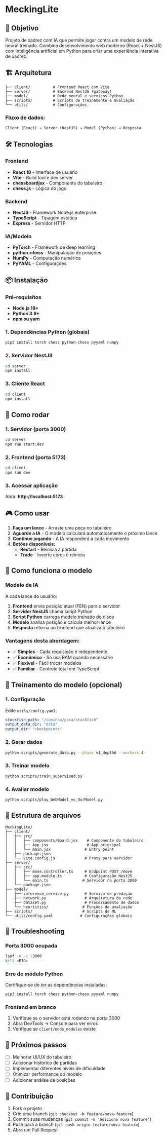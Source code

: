 # MeckingLite

## 🎯 Objetivo
Projeto de xadrez com IA que permite jogar contra um modelo de rede neural treinado. Combina desenvolvimento web moderno (React + NestJS) com inteligência artificial em Python para criar uma experiência interativa de xadrez.

## 🏗️ Arquitetura

```
├── client/          # Frontend React com Vite
├── server/          # Backend NestJS (gateway)
├── model/           # Rede neural e serviços Python
├── scripts/         # Scripts de treinamento e avaliação
└── utils/           # Configurações
```

### Fluxo de dados:
```
Client (React) → Server (NestJS) → Model (Python) → Resposta
```

## 🛠️ Tecnologias

### Frontend
- **React 18** - Interface de usuário
- **Vite** - Build tool e dev server
- **chessboardjsx** - Componente do tabuleiro
- **chess.js** - Lógica do jogo

### Backend
- **NestJS** - Framework Node.js enterprise
- **TypeScript** - Tipagem estática
- **Express** - Servidor HTTP

### IA/Modelo
- **PyTorch** - Framework de deep learning
- **python-chess** - Manipulação de posições
- **NumPy** - Computação numérica
- **PyYAML** - Configurações

## 📦 Instalação

### Pré-requisitos
- **Node.js 18+**
- **Python 3.9+**
- **npm ou yarn**

### 1. Dependências Python (globais)
```bash
pip3 install torch chess python-chess pyyaml numpy
```

### 2. Servidor NestJS
```bash
cd server
npm install
```

### 3. Cliente React
```bash
cd client
npm install
```

## 🚀 Como rodar

### 1. Servidor (porta 3000)
```bash
cd server
npm run start:dev
```

### 2. Frontend (porta 5173)
```bash
cd client
npm run dev
```

### 3. Acessar aplicação
Abra: **http://localhost:5173**

## 🎮 Como usar

1. **Faça um lance** - Arraste uma peça no tabuleiro
2. **Aguarde a IA** - O modelo calculará automaticamente o próximo lance
3. **Continue jogando** - A IA responderá a cada movimento
4. **Botões disponíveis:**
   - **Restart** - Reinicia a partida
   - **Trade** - Inverte cores e reinicia

## 🧠 Como funciona o modelo

### Modelo de IA
A cada lance do usuário:
1. **Frontend** envia posição atual (FEN) para o servidor
2. **Servidor NestJS** chama script Python
3. **Script Python** carrega modelo treinado do disco
4. **Modelo** analisa posição e calcula melhor lance
5. **Resposta** retorna ao frontend que atualiza o tabuleiro

### Vantagens desta abordagem:
- ✅ **Simples** - Cada requisição é independente
- ✅ **Econômico** - Só usa RAM quando necessário  
- ✅ **Flexível** - Fácil trocar modelos
- ✅ **Familiar** - Controle total em TypeScript

## 🧪 Treinamento do modelo (opcional)

### 1. Configuração
Edite `utils/config.yaml`:
```yaml
stockfish_path: "/caminho/para/stockfish"
output_data_dir: "data"
output_dir: "checkpoints"
```

### 2. Gerar dados
```bash
python scripts/generate_data.py --phase v1_depth6 --workers 4
```

### 3. Treinar modelo
```bash
python scripts/train_supervised.py
```

### 4. Avaliar modelo
```bash
python scripts/play_WebModel_vs_OurModel.py
```

## 📁 Estrutura de arquivos

```
MeckingLite/
├── client/
│   ├── src/
│   │   ├── components/Board.jsx    # Componente do tabuleiro
│   │   ├── App.jsx                 # App principal
│   │   └── main.jsx               # Entry point
│   ├── package.json
│   └── vite.config.js             # Proxy para servidor
├── server/
│   ├── src/
│   │   ├── move.controller.ts     # Endpoint POST /move
│   │   ├── app.module.ts          # Configuração NestJS
│   │   └── main.ts               # Servidor na porta 3000
│   └── package.json
├── model/
│   ├── inference_service.py       # Serviço de predição
│   ├── network.py                 # Arquitetura da rede
│   ├── dataset.py                 # Processamento de dados
│   └── heuristics/               # Funções de avaliação
├── scripts/                      # Scripts de ML
└── utils/config.yaml            # Configurações globais
```

## 🐛 Troubleshooting

### Porta 3000 ocupada
```bash
lsof -n -i :3000
kill <PID>
```

### Erro de módulo Python
Certifique-se de ter as dependências instaladas:
```bash
pip3 install torch chess python-chess pyyaml numpy
```

### Frontend em branco
1. Verifique se o servidor está rodando na porta 3000
2. Abra DevTools → Console para ver erros
3. Verifique se `client/node_modules` existe

## 🎯 Próximos passos

- [ ] Melhorar UI/UX do tabuleiro
- [ ] Adicionar histórico de partidas  
- [ ] Implementar diferentes níveis de dificuldade
- [ ] Otimizar performance do modelo
- [ ] Adicionar análise de posições

## 🤝 Contribuição

1. Fork o projeto
2. Crie uma branch (`git checkout -b feature/nova-feature`)
3. Commit suas mudanças (`git commit -m 'Adiciona nova feature'`)
4. Push para a branch (`git push origin feature/nova-feature`)
5. Abra um Pull Request

